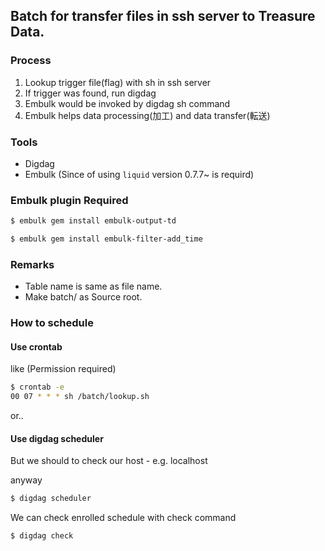 ## Batch for transfer files in ssh server to Treasure Data.

### Process

1. Lookup trigger file(flag) with sh in ssh server
2. If trigger was found, run digdag
3. Embulk would be invoked by digdag sh command
4. Embulk helps data processing(加工) and data transfer(転送)

### Tools
* Digdag
* Embulk (Since of using `liquid` version 0.7.7~ is requird)


### Embulk plugin Required

```.sh
$ embulk gem install embulk-output-td
```

```.sh
$ embulk gem install embulk-filter-add_time
```

### Remarks
* Table name is same as file name.
* Make batch/ as Source root. 

### How to schedule
#### Use crontab 
like (Permission required)
```.bash
$ crontab -e
00 07 * * * sh /batch/lookup.sh
```

or..

#### Use digdag scheduler
But we should to check our host - e.g. localhost

anyway
```.bash
$ digdag scheduler
```

We can check enrolled schedule with check command
```.bash
$ digdag check
```
